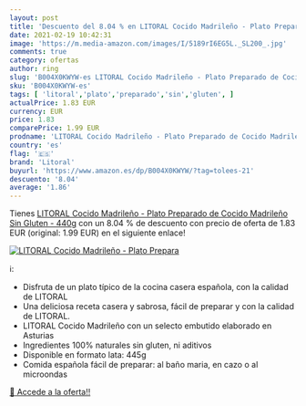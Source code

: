 ```yaml
---
layout: post
title: 'Descuento del 8.04 % en LITORAL Cocido Madrileño - Plato Prepara'
date: 2021-02-19 10:42:31
image: 'https://m.media-amazon.com/images/I/5189rI6EG5L._SL200_.jpg'
comments: true
category: ofertas
author: ring
slug: 'B004X0KWYW-es LITORAL Cocido Madrileño - Plato Preparado de Cocido...'
sku: 'B004X0KWYW-es'
tags: [ 'litoral','plato','preparado','sin','gluten', ]
actualPrice: 1.83 EUR
currency: EUR
price: 1.83
comparePrice: 1.99 EUR
prodname: 'LITORAL Cocido Madrileño - Plato Preparado de Cocido Madrileño Sin Gluten - 440g'
country: 'es'
flag: '🇪🇸'
brand: 'Litoral'
buyurl: 'https://www.amazon.es/dp/B004X0KWYW/?tag=tolees-21'
descuento: '8.04'
average: '1.86'
---
```


Tienes [LITORAL Cocido Madrileño - Plato Preparado de Cocido Madrileño Sin Gluten - 440g](https://www.amazon.es/dp/B004X0KWYW/?tag=tolees-21) con un 8.04 % de descuento con precio de oferta de 1.83 EUR (original: 1.99 EUR) en el siguiente enlace!

[![LITORAL Cocido Madrileño - Plato Prepara](https://m.media-amazon.com/images/I/5189rI6EG5L._SL200_.jpg)](https://www.amazon.es/dp/B004X0KWYW/?tag=tolees-21)

ℹ️:

- Disfruta de un plato típico de la cocina casera española, con la calidad de LITORAL
- Una deliciosa receta casera y sabrosa, fácil de preparar y con la calidad de LITORAL.
- LITORAL Cocido Madrileño con un selecto embutido elaborado en Asturias
- Ingredientes 100% naturales sin gluten, ni aditivos
- Disponible en formato lata: 445g
- Comida española fácil de preparar: al baño maria, en cazo o al microondas

[🛒 Accede a la oferta!!](https://www.amazon.es/dp/B004X0KWYW/?tag=tolees-21)
